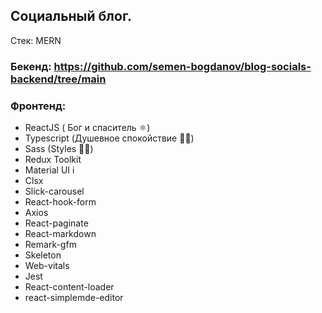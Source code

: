 ## Социальный блог. 

Стек: MERN
### Бекенд: https://github.com/semen-bogdanov/blog-socials-backend/tree/main
### Фронтенд:

- ReactJS ( Бог и спаситель ⚛︎)
- Typescript (Душевное спокойствие 🙏🏻)
- Sass (Styles 💅🏻)
- Redux Toolkit
- Material UI i
- Clsx
- Slick-carousel
- React-hook-form
- Axios
- React-paginate
- React-markdown
- Remark-gfm
- Skeleton
- Web-vitals
- Jest
- React-content-loader
- react-simplemde-editor

 
